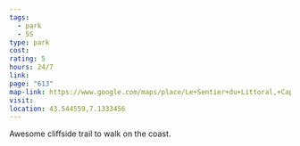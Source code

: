 ```yaml
---
tags:
  - park
  - 5S
type: park
cost: 
rating: 5
hours: 24/7
link: 
page: "613"
map-link: https://www.google.com/maps/place/Le+Sentier+du+Littoral,+Cap+d'Antibes/@43.543049,7.1321224,17.5z/data=!4m6!3m5!1s0x12ce7fa72ac57f5d:0x218a252bb981915b!8m2!3d43.544526!4d7.1333614!16s%2Fg%2F11c0q0tz16?entry=ttu&g_ep=EgoyMDI0MTAwNy4xIKXMDSoASAFQAw%3D%3D
visit: 
location: 43.544559,7.1333456
---
```

Awesome cliffside trail to walk on the coast.